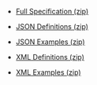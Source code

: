<div xmlns="http://www.w3.org/1999/xhtml" xmlns:xsi="http://www.w3.org/2001/XMLSchema-instance" xsi:schemaLocation="http://hl7.org/fhir ../../input-cache/schemas-r5/fhir-single.xsd">


* [Full Specification (zip)](full-ig.zip)

* [JSON Definitions (zip)](definitions.json.zip)
* [JSON Examples (zip)](examples.json.zip)

* [XML Definitions (zip)](definitions.xml.zip)
* [XML Examples (zip)](examples.ttl.zip)

</div>

